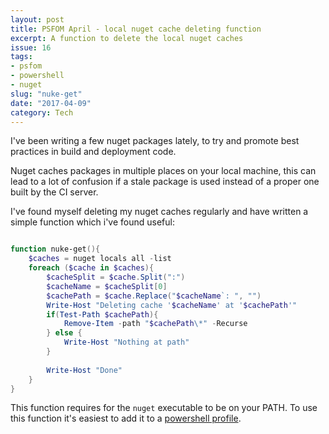 ```yaml
---
layout: post
title: PSFOM April - local nuget cache deleting function
excerpt: A function to delete the local nuget caches
issue: 16
tags: 
- psfom
- powershell
- nuget
slug: "nuke-get"
date: "2017-04-09"
category: Tech
---
```



I've been writing a few nuget packages lately, to try and promote best practices in build and deployment code.

Nuget caches packages in multiple places on your local machine, this can lead to a lot of confusion if a stale package is used instead of a proper one built by the CI server. 

I've found myself deleting my nuget caches regularly and have written a simple function which i've found useful:

``` powershell

function nuke-get(){
    $caches = nuget locals all -list
    foreach ($cache in $caches){
        $cacheSplit = $cache.Split(":")
        $cacheName = $cacheSplit[0]
        $cachePath = $cache.Replace("$cacheName`: ", "")
        Write-Host "Deleting cache '$cacheName' at '$cachePath'"
        if(Test-Path $cachePath){
            Remove-Item -path "$cachePath\*" -Recurse
        } else {
            Write-Host "Nothing at path"
        }
        
        Write-Host "Done"
    }
}

```

This function requires for the `nuget` executable to be on your PATH. To use this function it's easiest to add it to a [powershell profile](http://cburbidge.github.io/powershell-profile/).